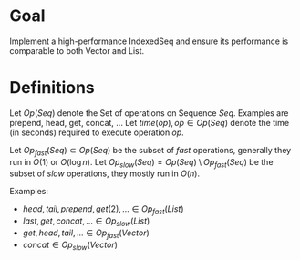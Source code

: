 # Goal

Implement a high-performance IndexedSeq and ensure its performance is comparable
to both Vector and List.

# Definitions

Let $Op(Seq)$ denote the Set of operations on Sequence $Seq$.
Examples are prepend, head, get, concat, ...
Let $time(op), op\in Op(Seq)$ denote the time (in seconds) required to execute operation $op$.

Let $Op_{fast}(Seq) \subset Op(Seq)$ be the subset of *fast* operations,
generally they run in $O(1)$ or $O(\log n)$.
Let $Op_{slow}(Seq) = Op(Seq) \setminus Op_{fast}(Seq)$ be the subset of *slow*
operations, they mostly run in $O(n)$.

Examples:
* $head, tail, prepend, get(2), \ldots \in Op_{fast}(List)$
* $last, get, concat, \ldots \in Op_{slow}(List)$
* $get, head, tail, \ldots \in Op_{fast}(Vector)$
* $concat \in Op_{slow}(Vector)$


